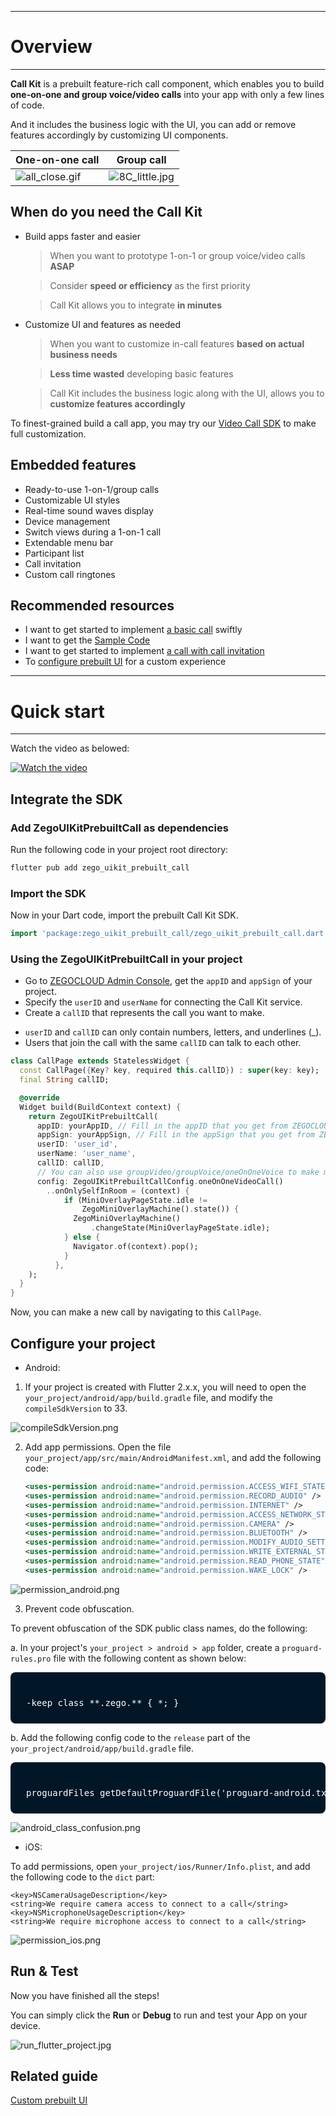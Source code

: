 - - -
# Overview
- - -

**Call Kit** is a prebuilt feature-rich call component, which enables you to build **one-on-one and group voice/video calls** into your app with only a few lines of code.

And it includes the business logic with the UI, you can add or remove features accordingly by customizing UI components.


|One-on-one call|Group call|
|---|---|
|![all_close.gif](./../images/_all_close.gif)|![8C_little.jpg](./../images/8C_little.jpeg)|


## When do you need the Call Kit

- Build apps faster and easier
  > When you want to prototype 1-on-1 or group voice/video calls **ASAP** 

  > Consider **speed or efficiency** as the first priority

  > Call Kit allows you to integrate **in minutes**

- Customize UI and features as needed
  > When you want to customize in-call features **based on actual business needs**

  > **Less time wasted** developing basic features

  > Call Kit includes the business logic along with the UI, allows you to **customize features accordingly**


To finest-grained build a call app, you may try our [Video Call SDK](https://docs.zegocloud.com/article/5603) to make full customization.

## Embedded features

- Ready-to-use 1-on-1/group calls
- Customizable UI styles
- Real-time sound waves display
- Device management
- Switch views during a 1-on-1 call
- Extendable menu bar
- Participant list
- Call invitation
- Custom call ringtones


## Recommended resources


* I want to get started to implement [a basic call](https://docs.zegocloud.com/article/14821) swiftly
* I want to get the [Sample Code](https://github.com/ZEGOCLOUD/zego_uikit_prebuilt_call_example_flutter)
* I want to get started to implement [a call with call invitation](https://docs.zegocloud.com/article/14826)
* To [configure prebuilt UI](https://docs.zegocloud.com/article/14748) for a custom experience


- - -
# Quick start
- - -

Watch the video as belowed:

[![Watch the video](https://storage.zego.im/sdk-doc/Pics/ZegoUIKit/videos/How_to_build_video_call_using_Flutter.png)](https://www.youtube.com/watch?v=RowFWxNfQhc)


## Integrate the SDK

### Add ZegoUIKitPrebuiltCall as dependencies

Run the following code in your project root directory: 

```dart
flutter pub add zego_uikit_prebuilt_call
```

### Import the SDK

Now in your Dart code, import the prebuilt Call Kit SDK.

```dart
import 'package:zego_uikit_prebuilt_call/zego_uikit_prebuilt_call.dart';
```

### Using the ZegoUIKitPrebuiltCall in your project

- Go to [ZEGOCLOUD Admin Console](https://console.zegocloud.com/), get the `appID` and `appSign` of your project.
- Specify the `userID` and `userName` for connecting the Call Kit service. 
- Create a `callID` that represents the call you want to make. 

<div class="mk-hint">

- `userID` and `callID` can only contain numbers, letters, and underlines (_). 
- Users that join the call with the same `callID` can talk to each other. 
</div>

```dart
class CallPage extends StatelessWidget {
  const CallPage({Key? key, required this.callID}) : super(key: key);
  final String callID;

  @override
  Widget build(BuildContext context) {
    return ZegoUIKitPrebuiltCall(
      appID: yourAppID, // Fill in the appID that you get from ZEGOCLOUD Admin Console.
      appSign: yourAppSign, // Fill in the appSign that you get from ZEGOCLOUD Admin Console.
      userID: 'user_id',
      userName: 'user_name',
      callID: callID,
      // You can also use groupVideo/groupVoice/oneOnOneVoice to make more types of calls.
      config: ZegoUIKitPrebuiltCallConfig.oneOnOneVideoCall() 
        ..onOnlySelfInRoom = (context) {
            if (MiniOverlayPageState.idle !=
                ZegoMiniOverlayMachine().state()) {
              ZegoMiniOverlayMachine()
                  .changeState(MiniOverlayPageState.idle);
            } else {
              Navigator.of(context).pop();
            }
          },
    );
  }
}
```

Now, you can make a new call by navigating to this `CallPage`.


## Configure your project


- Android:
1. If your project is created with Flutter 2.x.x, you will need to open the `your_project/android/app/build.gradle` file, and modify the `compileSdkVersion` to 33.


![compileSdkVersion.png](https://storage.zego.im/sdk-doc/Pics/ZegoUIKit/Flutter/compileSdkVersion.png)

2. Add app permissions.
Open the file `your_project/app/src/main/AndroidManifest.xml`, and add the following code:
   ```xml
   <uses-permission android:name="android.permission.ACCESS_WIFI_STATE" />
   <uses-permission android:name="android.permission.RECORD_AUDIO" />
   <uses-permission android:name="android.permission.INTERNET" />
   <uses-permission android:name="android.permission.ACCESS_NETWORK_STATE" />
   <uses-permission android:name="android.permission.CAMERA" />
   <uses-permission android:name="android.permission.BLUETOOTH" />
   <uses-permission android:name="android.permission.MODIFY_AUDIO_SETTINGS" />
   <uses-permission android:name="android.permission.WRITE_EXTERNAL_STORAGE" />
   <uses-permission android:name="android.permission.READ_PHONE_STATE" />
   <uses-permission android:name="android.permission.WAKE_LOCK" />
   ```
![permission_android.png](https://storage.zego.im/sdk-doc/Pics/ZegoUIKit/Flutter/permission_android.png)


3. Prevent code obfuscation.

To prevent obfuscation of the SDK public class names, do the following:

a. In your project's `your_project > android > app` folder, create a `proguard-rules.pro` file with the following content as shown below:

 <pre style="background-color: #011627; border-radius: 8px; padding: 25px; color: white"><div>
-keep class **.zego.** { *; }
</div></pre>

b. Add the following config code to the `release` part of the `your_project/android/app/build.gradle` file.

<pre style="background-color: #011627; border-radius: 8px; padding: 25px; color: white"><div>
proguardFiles getDefaultProguardFile('proguard-android.txt'), 'proguard-rules.pro'
</div></pre>

![android_class_confusion.png](https://storage.zego.im/sdk-doc/Pics/ZegoUIKit/Flutter/android_class_confusion.png)

- iOS: 

To add permissions, open `your_project/ios/Runner/Info.plist`, and add the following code to the `dict` part:

```plist
<key>NSCameraUsageDescription</key>
<string>We require camera access to connect to a call</string>
<key>NSMicrophoneUsageDescription</key>
<string>We require microphone access to connect to a call</string>
```
![permission_ios.png](https://storage.zego.im/sdk-doc/Pics/ZegoUIKit/Flutter/permission_ios.png)




## Run & Test

Now you have finished all the steps!

You can simply click the **Run** or **Debug** to run and test your App on your device.

![run_flutter_project.jpg](https://storage.zego.im/sdk-doc/Pics/ZegoUIKit/Flutter/run_flutter_project.jpg)

## Related guide

[Custom prebuilt UI](https://docs.zegocloud.com/article/14748)
